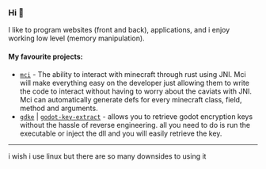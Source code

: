 ### Hi 👋
<!-- HEY YOU!!! WHY ARE YOU LOOKING AT SRCCCC -->
I like to program websites (front and back), applications, and i enjoy working low level (memory manipulation).
#### My favourite projects:
- [`mci`](https://github.com/pozm/mci) - The ability to interact with minecraft through rust using JNI. Mci will make everything easy on the developer just allowing them to write the code to interact without having to worry about the caviats with JNI. Mci can automatically generate defs for every minecraft class, field, method and arguments.
- [`gdke`](https://github.com/pozm/gdke) | [`godot-key-extract`](https://github.com/pozm/godot-key-extract) - allows you to retrieve godot encryption keys without the hassle of reverse engineering. all you need to do is run the executable or inject the dll and you will easily retrieve the key.

------

i wish i use linux but there are so many downsides to using it
